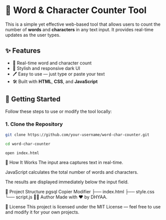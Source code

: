 # 📝 Word & Character Counter Tool

This is a simple yet effective web-based tool that allows users to count the number of **words** and **characters** in any text input. It provides real-time updates as the user types.


## ✨ Features

- 🧠 Real-time word and character count
- 🎨 Stylish and responsive dark UI
- 🖊 Easy to use — just type or paste your text
- 🛠 Built with **HTML**, **CSS**, and **JavaScript**

## 🚀 Getting Started

Follow these steps to use or modify the tool locally:

### 1. Clone the Repository

```bash
git clone https://github.com/your-username/word-char-counter.git

cd word-char-counter  

open index.html
```
🧾 How It Works
The input area captures text in real-time.

JavaScript calculates the total number of words and characters.

The results are displayed immediately below the input field.

📂 Project Structure
pgsql
Copier
Modifier
├── index.html
├── style.css
└── script.js
👨‍💻 Author
Made with ❤️ by DHYAA.

📃 License
This project is licensed under the MIT License — feel free to use and modify it for your own projects.



